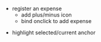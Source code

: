 - register an expense
  + add plus/minus icon
  - bind onclick to add expense

+ highlight selected/current anchor
